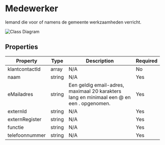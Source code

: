# Medewerker

Iemand die voor of namens de gemeente werkzaamheden verricht.

![Class Diagram](https://github.com/CommonGateway/CustomerInteractionBundle/blob/main/docs/schema/klant.medewerkersvg)

## Properties

| Property | Type | Description | Required |
|----------|------|-------------|----------|
| klantcontactId | array | N/A | No |
| naam | string | N/A | Yes |
| eMailadres | string | Een geldig email-adres, maximaal 20 karakters lang en minimaal een @ en een . opgenomen. | Yes |
| externId | string | N/A | Yes |
| externRegister | string | N/A | Yes |
| functie | string | N/A | Yes |
| telefoonnummer | string | N/A | Yes |
